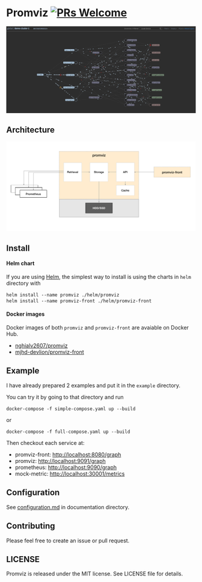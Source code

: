 
# Promviz [![PRs Welcome](https://img.shields.io/badge/PRs-welcome-brightgreen.svg?style=flat)](http://makeapullrequest.com)

![](https://github.com/nghialv/promviz/blob/master/documentation/sample.png)

## Architecture

![](https://github.com/nghialv/promviz/blob/master/documentation/architecture.png)

## Install

#### Helm chart

If you are using [Helm](https://helm.sh), the simplest way to install is using the charts in `helm` directory with

```
helm install --name promviz ./helm/promviz
helm install --name promviz-front ./helm/promviz-front
```

#### Docker images

Docker images of both `promviz` and `promviz-front` are avaiable on Docker Hub.

- [nghialv2607/promviz](https://hub.docker.com/r/nghialv2607/promviz)
- [mjhd-devlion/promviz-front](https://hub.docker.com/r/mjhd-devlion/promviz-front)

## Example

I have already prepared 2 examples and put it in the `example` directory.

You can try it by going to that directory and run

```
docker-compose -f simple-compose.yaml up --build
```

or

```
docker-compose -f full-compose.yaml up --build
```

Then checkout each service at:
- promviz-front: [http://localhost:8080/graph](http://localhost:8080/)
- promviz: [http://localhost:9091/graph](http://localhost:9091/graph)
- prometheus: [http://localhost:9090/graph](http://localhost:9090/graph)
- mock-metric: [http://localhost:30001/metrics](http://localhost:30001/metrics)

## Configuration

See [configuration.md](https://github.com/nghialv/promviz/blob/master/documentation/configuration.md) in documentation directory.

## Contributing

Please feel free to create an issue or pull request.

## LICENSE

Promviz is released under the MIT license. See LICENSE file for details.
